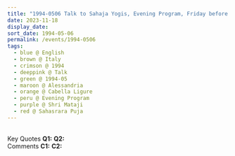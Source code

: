 ```yaml
---
title: "1994-0506 Talk to Sahaja Yogis, Evening Program, Friday before Sahasrāra Pūjā, Tent, Cabella Ligure, Alessandria, Italy"
date: 2023-11-18
display_date: 
sort_date: 1994-05-06
permalink: /events/1994-0506
tags:
  - blue @ English
  - brown @ Italy
  - crimson @ 1994
  - deeppink @ Talk
  - green @ 1994-05
  - maroon @ Alessandria
  - orange @ Cabella Ligure
  - peru @ Evening Program
  - purple @ Shri Mataji
  - red @ Sahasrara Puja
---
```


<br>

<wave-list>
  <list-title color="DarkSeaGreen" width="55">Key Quotes</list-title>
  <list-item color="BlanchedAlmond" width="280"><b>Q1:</b> <i></i></list-item>
  <list-item color="Lavender" width="280"><b>Q2:</b> <i></i></list-item>
</wave-list>

<br>

<wave-list>
  <list-title color="DarkSeaGreen" width="55">Comments</list-title>
  <list-item color="BlanchedAlmond" width="280"><b>C1:</b> <i></i></list-item>
  <list-item color="Lavender" width="280"><b>C2:</b> <i></i></list-item>
</wave-list>